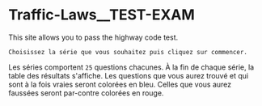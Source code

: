 # Traffic-Laws__TEST-EXAM
This site allows you to pass the highway code test.
``` 
Choisissez la série que vous souhaitez puis cliquez sur commencer.
```
Les séries comportent ``25`` questions chacunes.
À la fin de chaque série, la table des résultats s'affiche.
Les questions que vous aurez trouvé et qui sont à la fois vraies seront colorées en bleu.
Celles que vous aurez faussées seront par-contre colorées en rouge.
